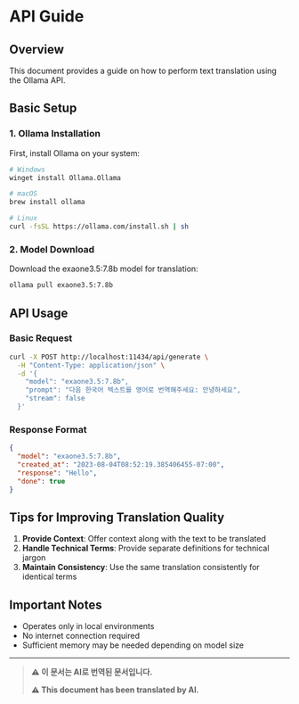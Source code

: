 # API Guide

## Overview

This document provides a guide on how to perform text translation using the Ollama API.

## Basic Setup

### 1. Ollama Installation

First, install Ollama on your system:

```bash
# Windows
winget install Ollama.Ollama

# macOS
brew install ollama

# Linux
curl -fsSL https://ollama.com/install.sh | sh
```

### 2. Model Download

Download the exaone3.5:7.8b model for translation:

```bash
ollama pull exaone3.5:7.8b
```

## API Usage

### Basic Request

```bash
curl -X POST http://localhost:11434/api/generate \
  -H "Content-Type: application/json" \
  -d '{
    "model": "exaone3.5:7.8b",
    "prompt": "다음 한국어 텍스트를 영어로 번역해주세요: 안녕하세요",
    "stream": false
  }'
```

### Response Format

```json
{
  "model": "exaone3.5:7.8b",
  "created_at": "2023-08-04T08:52:19.385406455-07:00",
  "response": "Hello",
  "done": true
}
```

## Tips for Improving Translation Quality

1. **Provide Context**: Offer context along with the text to be translated
2. **Handle Technical Terms**: Provide separate definitions for technical jargon
3. **Maintain Consistency**: Use the same translation consistently for identical terms

## Important Notes

- Operates only in local environments
- No internet connection required
- Sufficient memory may be needed depending on model size

---

> **⚠️ 이 문서는 AI로 번역된 문서입니다.**
>
> **⚠️ This document has been translated by AI.**